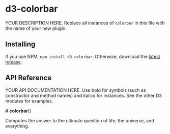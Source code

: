 # d3-colorbar

YOUR DESCRIPTION HERE. Replace all instances of `colorbar` in this file with the name of your new plugin.

## Installing

If you use NPM, `npm install d3-colorbar`. Otherwise, download the [latest release](https://github.com/d3/d3-colorbar/releases/latest).

## API Reference

YOUR API DOCUMENTATION HERE. Use bold for symbols (such as constructor and method names) and italics for instances. See the other D3 modules for examples.

<a href="#colorbar" name="colorbar">#</a> <b>colorbar</b>()

Computes the answer to the ultimate question of life, the universe, and everything.
